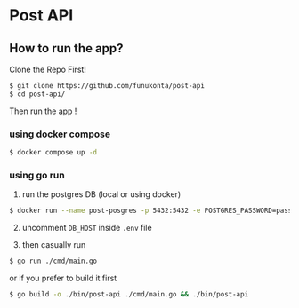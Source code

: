 # Post API

## How to run the app?
Clone the Repo First!
``` bash
$ git clone https://github.com/funukonta/post-api
$ cd post-api/
```

Then run the app ! 
### using docker compose
```bash
$ docker compose up -d
```

### using go run
1. run the postgres DB (local or using docker)
```bash
$ docker run --name post-posgres -p 5432:5432 -e POSTGRES_PASSWORD=password123 -d postgres
```

2. uncomment ```DB_HOST``` inside ```.env``` file

3. then casually run 
``` bash 
$ go run ./cmd/main.go
```
or if you prefer to build it first
``` bash
$ go build -o ./bin/post-api ./cmd/main.go && ./bin/post-api
```